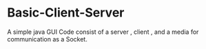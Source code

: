 Basic-Client-Server
===================

A simple java GUI Code consist of a server , client , and a media for communication as a Socket.
